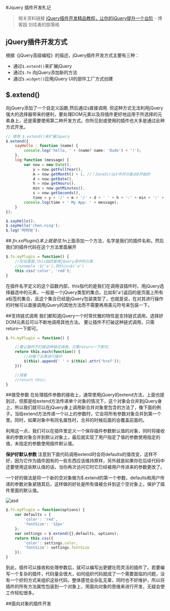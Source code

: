 #Jquery 插件开发札记

> 相关资料链接
[jQuery插件开发精品教程，让你的jQuery提升一个台阶](http://www.cnblogs.com/Wayou/p/jquery_plugin_tutorial.html) - 博客园 刘哇勇的部落格

## jQuery插件开发方式
根据《jQuery高级编程》的描述，jQuery插件开发方式主要有三种：

 - 通过`$.extend()`来扩展jQuery
 - 通过`$.fn` 向jQuery添加新的方法
 - 通过`$.widget()`应用jQuery UI的部件工厂方式创建

## $.extend()
向jQuery添加了一个自定义函数,然后通过`$`直接调用.
但这种方式无法利用jQuery强大的选择器带来的便利，要处理DOM元素以及将插件更好地运用于所选择的元素身上，还是需要使用第二种开发方式。你所见到或使用的插件也大多是通过此种方式开发。
```javascript
// 使用 $.extend()来扩展Jquery
$.extend({
	sayHello : function (name) {
		console.log('hello, ' + (name? name: 'Dude') + '!');
	},
	log:function (message) {
		var now = new Date(),
			y = now.getFullYear(),
            m = now.getMonth() + 1, //！JavaScript中月分是从0开始的
            d = now.getDate(),
            h = now.getHours(),
            min = now.getMinutes(),
            s = now.getSeconds(),
            time = y + '/' + m + '/' + d + ' ' + h + ':' + min + ':' + s;
        console.log(time + ' My App: ' + message);
	}
});

$.sayHello();
$.sayHello('chen.ning');
$.log('呵呵哒');
```

##$.fn.xxPlugin()
本上就是往$.fn上面添加一个方法，名字是我们的插件名称。然后我们的插件代码在这个方法里面展开
```javascript
$.fn.myPlugin = function() {
    //在这里面,this指的是用jQuery选中的元素
    //example :$('a'),则this=$('a')
    this.css('color', 'red');
}
```
在插件名字定义的这个函数内部，this指代的是我们在调用该插件时，用jQuery选择器选中的元素，一般是一个jQuery类型的集合。比如$('a')返回的是页面上所有a标签的集合，且这个集合已经是jQuery包装类型了，也就是说，在对其进行操作的时候可以直接调用jQuery的其他方法而不需要再用美元符号来包装一下。


##支持链式调用
我们都知道jQuery一个时常优雅的特性是支持链式调用，选择好DOM元素后可以不断地调用其他方法。
要让插件不打破这种链式调用，只需return一下即可。
```javascript
$.fn.myPlugin = function() {

	//要让插件不打破这种链式调用，只需return一下即可。
    return this.each(function() {
        //对每个元素进行操作
        $(this).append(' ' + $(this).attr('href'));
    }))

    //或者
    //return this;
}
```

##接受参数
在处理插件参数的接收上，通常使用jQuery的extend方法，上面也提到过，但那是给extend方法传递单个对象的情况下，这个对象会合并到jQuery身上，所以我们就可以在jQuery身上调用新合并对象里包含的方法了，像下面的例子。当给extend方法传递一个以上的参数时，它会将所有参数对象合并到第一个里。同时，如果对象中有同名属性时，合并的时候后面的会覆盖前面的。

利用这一点，我们可以在插件里定义一个保存插件参数默认值的对象，同时将接收来的参数对象合并到默认对象上，最后就实现了用户指定了值的参数使用指定的值，未指定的参数使用插件默认值。


**保护好默认参数**
注意到下面代码调用extend时会将defaults的值改变，这样不好，因为它作为插件因有的一些东西应该维持原样，另外就是如果你在后续代码中还要使用这些默认值的话，当你再次访问它时它已经被用户传进来的参数更改了。

一个好的做法是将一个新的空对象做为$.extend的第一个参数，defaults和用户传递的参数对象紧随其后，这样做的好处是所有值被合并到这个空对象上，保护了插件里面的默认值。

![asd](http://images.cnitblog.com/blog/431064/201402/281858115012654.png)
```javascript
$.fn.myPlugin = function(options) {
    var defaults = {
        'color': 'red',
        'fontSize': '12px'
    };
    var settings = $.extend({},defaults, options);
    return this.css({
        'color': settings.color,
        'fontSize': settings.fontSize
    });
}
```


到此，插件可以接收和处理参数后，就可以编写出更健壮而灵活的插件了。若要编写一个复杂的插件，代码量会很大，如何组织代码就成了一个需要面临的问题，没有一个好的方式来组织这些代码，整体感觉会杂乱无章，同时也不好维护，所以将插件的所有方法属性包装到一个对象上，用面向对象的思维来进行开发，无疑会使工作轻松很多。


##面向对象的插件开发
